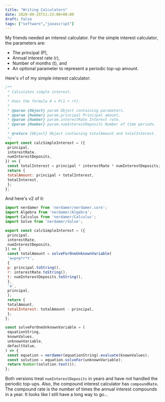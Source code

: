 ```yaml
---
title: "Writing Calculators"
date: 2020-09-25T21:23:00+08:00
draft: false
tags: ["software","javascript"]
---
```

My friends needed an interest calculator. For the simple interest calculator, the parameters are:

- The principal (P),
- Annual interest rate (r),
- Number of months (t), and
- An optional parameter to represent a periodic top-up amount.

Here's v1 of my simple interest calculator:

```javascript
/**
 * Calculates simple interest.
 *
 * Uses the formula A = P(1 + rt).
 *
 * @param {Object} param Object containing parameters.
 * @param {Number} param.principal Principal amount.
 * @param {Number} param.interestRate Interest rate.
 * @param {Number} param.numInterestDeposits Number of time periods.
 *
 * @return {Object} Object containing totalAmount and totalInterest.
 */
export const calcSimpleInterest = ({
 principal,
 interestRate,
 numInterestDeposits,
}) => {
 const totalInterest = principal * interestRate * numInterestDeposits;
 return {
 totalAmount: principal + totalInterest,
 totalInterest,
 };
};
```

And here's v2 of it:

```javascript
import nerdamer from 'nerdamer/nerdamer.core';
import Algebra from 'nerdamer/Algebra';
import Calculus from 'nerdamer/Calculus';
import Solve from 'nerdamer/Solve';

export const calcSimpleInterest = ({
 principal,
 interestRate,
 numInterestDeposits,
}) => {
 const totalAmount = solveForOneUnknownVariable(
 'a=p+p*r*t',
 {
 p: principal.toString(),
 r: interestRate.toString(),
 t: numInterestDeposits.toString(),
 },
 'a',
 principal,
 );
 return {
 totalAmount,
 totalInterest: totalAmount - principal,
 };
};

const solveForOneUnknownVariable = (
 equationString,
 knownValues,
 unknownVariable,
 defaultValue,
) => {
 const equation = nerdamer(equationString).evaluate(knownValues);
 const solution = equation.solveFor(unknownVariable);
 return Number(solution.text());
};
```

Both versions treat `numInterestDeposits` in years and have not handled the periodic top-ups. Also, the compound interest calculator has `compoundRate`. The compound rate is the number of times the annual interest compounds in a year. It looks like I still have a long way to go...
